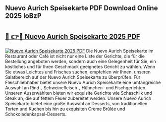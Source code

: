 ## Nuevo Aurich Speisekarte PDF Download Online 2025 loBzP

# <h2><a href="http://gcajrzj.nevu.top/?p=Nuevo+Aurich+Speisekarte">🔗 👉🔴 Nuevo Aurich Speisekarte 2025 PDF</a></h2>

[![Nuevo Aurich Speisekarte 2025 PDF](https://i.imgur.com/dBaPXMq.png)](http://gcajrzj.nevu.top/?p=Nuevo+Aurich+Speisekarte)
Die Nuevo Aurich Speisekarte im Restaurant oder Café ist nicht nur eine Liste der Gerichte, die für die Bestellung angeboten werden, sondern auch eine Gelegenheit für Sie, ein köstliches und für Ihren Geschmack geeignetes Gericht zu wählen. Wenn Sie etwas Leichtes und Frisches suchen, empfehlen wir Ihnen, unseren Salatbereich auf der Nuevo Aurich Speisekarte zu überprüfen. Für Fleischliebhaber bietet unsere Nuevo Aurich Speisekarte eine umfangreiche Auswahl an Rind-, Schweinefleisch-, Hühnchen- und Fischgerichten. Unseren Auserwählten bieten wir exquisite Gerichte wie Schaschlik und Steak an, die auf fettem Feuer zubereitet werden. Unsere Nuevo Aurich Speisekarte bietet eine große Auswahl an Desserts, von traditionellen Torten und Kuchen bis hin zu exquisiten Crème Brûlée und Schokoladenkapsel-Desserts.
